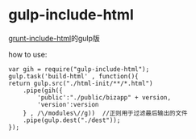 # gulp-include-html
[grunt-include-html](https://github.com/whxaxes/grunt-include-html)的gulp版

how to use:

    var gih = require("gulp-include-html");
    gulp.task('build-html' , function(){
    return gulp.src("./html-init/**/*.html")
        .pipe(gih({
            'public':"./public/bizapp" + version,
            'version':version
        } , /\/modules\//g))  //正则用于过滤最后输出的文件
        .pipe(gulp.dest("./dest"));
    });
